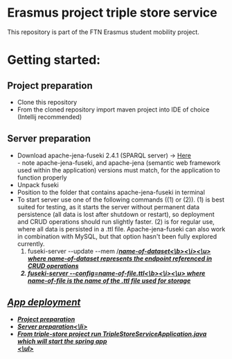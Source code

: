 <h1>Erasmus project triple store service</h1>

This repository is part of the FTN Erasmus student mobility project.

<h1>Getting started:</h1>

<h2>Project preparation</h2>
<ul>
  <li>Clone this repository</li>
  <li>From the cloned repository import maven project into IDE of choice (Intellij recommended)</li>
</ul>
<h2>Server preparation</h2>
<ul>
  <li>Download apache-jena-fuseki 2.4.1 (SPARQL server) -> <a href = "https://archive.apache.org/dist/jena/binaries/apache-jena-fuseki-2.4.1.zip" > Here </a></li> - note apache-jena-fuseki, and apache-jena (semantic web framework used within the application) versions must match, for the application to function properly
  <li>Unpack fuseki</li>
  <li>Position to the folder that contains apache-jena-fuseki in terminal</li>
  <li>To start server use one of the following commands ((1) or (2)). (1) is best suited for testing, as it starts the server without permanent data persistence (all data is lost after shutdown or restart), so deployment and CRUD operations should run slightly faster. (2) is for regular use, where all data is persisted in a .ttl file. Apache-jena-fuseki can also work in combination with MySQL, but that option hasn't been fully explored currently.
    <ol>
      <li>fuseki-server --update --mem /<b><i><u>name-of-dataset<\b><\i><\u> where name-of-dataset represents the endpoint referenced in CRUD operations</li>
      <li>fuseki-server --config=<b><i><u>name-of-file.ttl<\b><\i><\u> where name-of-file is the name of the .ttl file used for storage</li>
    </ol>
  </li>
  </ul> 
<h2>App deployment</h2>
  <ul>
    <li>Project preparation</li>
    <li>Server preparation<\li>
    <li>From triple-store project run TripleStoreServiceApplication.java which will start the spring app</li>
  <\ul>


